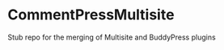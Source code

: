 CommentPressMultisite
=====================

Stub repo for the merging of Multisite and BuddyPress plugins
